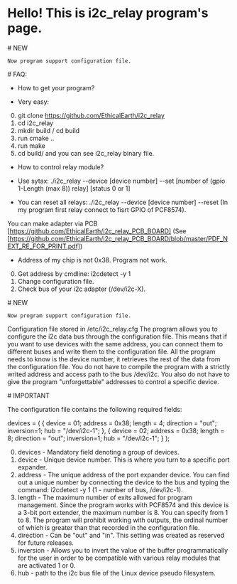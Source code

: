 ﻿# Hello! This is i2c_relay program's page.

﻿# NEW

    Now program support configuration file.

﻿# FAQ:

- How to get your program?

- Very easy:

0) git clone https://github.com/EthicalEarth/i2c_relay
1) cd i2c_relay
2) mkdir build / cd build
2) run cmake ..
3) run make
4) cd build/ and you can see i2c_relay binary file.

- How to control relay module?

- Use sytax: ./i2c_relay --device [device number] --set [number of (gpio 1-Length (max 8)) relay] [status 0 or 1]

- You can reset all relays: ./i2c_relay --device [device number] --reset
(In my program first relay connect to fisrt GPIO of PCF8574). 

You can make adapter via PCB [https://github.com/EthicalEarth/i2c_relay_PCB_BOARD] (See [https://github.com/EthicalEarth/i2c_relay_PCB_BOARD/blob/master/PDF_NEXT_RE_FOR_PRINT.pdf])

- Address of my chip is not 0x38. Program not work.

0) Get address by cmdline: i2cdetect -y 1
1) Change configuration file.
2) Check bus of your i2c adapter (/dev/i2c-X).




﻿# NEW

    Now program support configuration file.
Configuration file stored in /etc/i2c_relay.cfg
    The program allows you to configure the i2с data bus through
the configuration file.
    This means that if you want to use devices with the same address,
you can connect them to different buses and write them to
the configuration file.
    All the program needs to know is the device number,
it retrieves the rest of the data from the configuration file.
    You do not have to compile the program with a strictly writed address
and access path to the bus /dev/i2c. 
    You also do not have to give the program "unforgettable" addresses
to control a specific device.

﻿# IMPORTANT

The configuration file contains the following required fields:

devices = (   { device  = 01;
                address = 0x38;
                length  = 4;
                direction    = "out";
                inversion=1;
                hub = "/dev/i2c-1"; },
              { device  = 02;
                address = 0x38;
                length  = 8;
                direction    = "out";
                inversion=1;
                hub = "/dev/i2c-1"; }
          );
          
0) devices - Mandatory field denoting a group of devices.
1) device - Unique device number. This is where you turn to a specific port expander.
2) address - The unique address of the port expander device. You can find out a unique number by connecting the device to the bus and typing the command: i2cdetect -y 1 (1 - number of bus, /dev/i2c-1).
3) length - The maximum number of exits allowed for program management.
Since the program works with PCF8574 and this device is a 3-bit port extender, the maximum number is 8.
You can specify from 1 to 8. The program will prohibit working with outputs, the ordinal number of which is greater than that recorded in the configuration file.
4) direction - Сan be "out" and "in". This setting was created as reserved for future releases.
5) inversion - Allows you to invert the value of the buffer programmatically for the user in order to be compatible with various relay modules that are activated 1 or 0.
6) hub - path to the i2c bus file of the Linux device pseudo filesystem.
